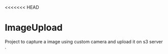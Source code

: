 <<<<<<< HEAD
# ImageUpload
Project to capture a image using custom camera and upload it on s3 server .
>>>>>>>
